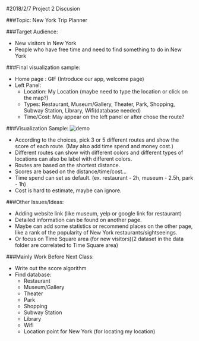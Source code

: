
#2018/2/7 Project 2 Discusion 

###Topic: New York Trip Planner

###Target Audience: 
- New visitors in New York
- People who have free time and need to find something to do in New York


###Final visualization sample:
- Home page : GIF (Introduce our app, welcome page)
- Left Panel: 
    - Location: My Location (maybe need to type the location or click on the map?)  
    - Types:  Restaurant, Museum/Gallery, Theater, Park, Shopping, Subway Station, Library, Wifi(database needed)
    - Time/Cost: May appear on the left panel or after chose the route?

###Visualization Sample:
![demo](/Users/crystal/Desktop/5243-ADS/Spring2018-Project2-group-4/log/demo.jpg)

- According to the choices, pick 3 or 5 different routes and show the score of each route. (May also add time spend and money cost.)
- Different routes can show with different colors and different types of locations can also be label with different colors.
- Routes are based on the shortest distance.
- Scores are based on the distance/time/cost...
- Time spend can set as default. (ex. restaurant - 2h, museum - 2.5h, park - 1h)
- Cost is hard to estimate, maybe can ignore.

###Other Issues/Ideas:
- Adding website link (like museum, yelp or google link for restaurant)
- Detailed information can be found on another page.
- Maybe can add some statistics or recommend  places on the other page, like a rank of the popularity of New York restaurants/sightseeings.
- Or focus on Time Square area (for new visitors)(2 dataset in the data folder are correlated to Time Square area)

###Mainly Work Before Next Class:
* Write out the score algorithm 
* Find database: 
     - Restaurant
     - Museum/Gallery
     - Theater
     - Park
     - Shopping
     - Subway Station
     - Library
     - Wifi
     - Location point for New York (for locating my location)
